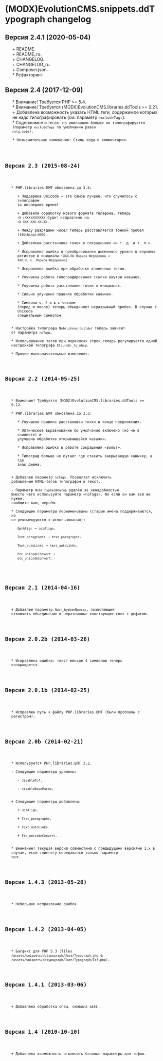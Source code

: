 # (MODX)EvolutionCMS.snippets.ddTypograph changelog


## Версия 2.4.1 (2020-05-04)
* \+ README.
* \+ README_ru.
* \+ CHANGELOG.
* \+ CHANGELOG_ru.
* \+ Composer.json.
* \* Рефакторинг.


## Версия 2.4 (2017-12-09)
* \* Внимание! Требуется PHP >= 5.4.
* \* Внимание! Требуется (MODX)EvolutionCMS.libraries.ddTools >= 0.21.
* \+ Добавлена возможность указать HTML теги, содержимое которых не надо типографировать (см. параметр `excludeTags`).
* \* Содержимое в тегах <code> по умолчанию больше не типографируется (параметр `excludeTags` по умолчанию равен `notg,code`).
* \* Незначительные изменения: Стиль кода и комментарии.


## Версия 2.3 (2015-08-24)
* \* PHP.libraries.EMT обновлена до 3.5:
	* \+ Поддержка Unicode — это самое лучшее, что случилось с типографом за последнее время!
	* \+ Добавили обработку нового формата телефона, теперь `+X (XXX)XXXXXXX` будет исправлено на `+X XXX XXX-XX-XX`.
	* \+ Между разрядами чисел теперь расставляется тонкий пробел (`10&thinsp;000`).
	* \+ Добавлена расстановка точек в сокращениях «и т. д. и т. п.».
	* \* Исправлена ошибка в преобразовании доменного уровня в верхнем регистре в инициалы (`XXX.RU Лариса Федоровна` → `XXX.R. U. Лариса Федоровна`).
	* \* Исправлена ошибка при обработке вложенных тегов.
	* \* Улучшена работа типографирования ссылки внутри кавычек.
	* \* Улучшена работа расстановки точки в инициалах.
	* \* Сильно улучшено правило обработки кавычек.
	* \* Символы `$`, `€` и `№` с числом (перед и после) теперь объединяет неразрывный пробел. В случае с Unicode специальным символом.
* \* Настройка типографа `Nobr.phone_builder` теперь зависит от параметра `noTags`.
* \* Использование тегов при переносах строк теперь регулируется одной настройкой типографа `Etc.nobr_to_nbsp`.
* \* Прочие малозначительные изменения.


## Версия 2.2 (2014-05-25)
* \* Внимание! Требуется (MODX)EvolutionCMS.libraries.ddTools >= 0.12.
* \* PHP.libraries.EMT обновлена до 3.3:
	* \* Улучшено правило расстановки точки в конце предложения.
	* \* Оптическое выравнивание по умолчанию включено (но не в сниппете) и улучшена обработка открывающейся кавычки.
	* \* Исправлена ошибка в работе сокращений «вольт».
	* \* Типограф больше не путает где ставить закрывающую кавычку, а где знак дюйма.
* \+ Добавлен параметр `noTags`. Позволяет исключить добавление HTML-тегов типографом в текст.
* \- Параметр `Nobr_hyphenNowrap` удалён за ненадобностью. Вместо него используйте параметр «noTags». Но если он вам всё же нужен, сообщите нам, вернём.
* \* Следующие параметры переименованы (старые имена поддерживаются, но не рекомендуются к использованию):
	* `OptAlign` → `optAlign`.
	* `Text_paragraphs` → `text_paragraphs`.
	* `Text_autoLinks` → `text_autoLinks`.
	* `Etc_unicodeConvert` → `etc_unicodeConvert`.


## Версия 2.1 (2014-04-16)
* \+ Добавлен параметр `Nobr_hyphenNowrap`, позволяющий отключить объединение в неразнывные конструкции слов с дефисом.


## Версия 2.0.2b (2014-03-26)
* \* Исправлена ошибка: текст меньше 4 символов теперь возвращается.


## Версия 2.0.1b (2014-02-25)
* \* Исправлен путь к файлу PHP.libraries.EMT (были проблемы с регистром).


## Версия 2.0b (2014-02-21)
* \* Используется PHP.libraries.EMT 3.2.
* \- Следующие параметры удалены:
	* \- `disableTof`.
	* \- `disableBaseParam`.
* \+ Следующие параметры добавлены:
	* \+ `OptAlign`.
	* \+ `Text_paragraphs`.
	* \+ `Text_autoLinks`.
	* \+ `Etc_unicodeConvert`.
* \* Внимание! Текущая версия совместима с предыдущими версиями 1.x в случае, если сниппету передавался только параметр `text`.


## Версия 1.4.3 (2013-05-28)
* \* Небольшое исправление ошибок.


## Версия 1.4.2 (2013-04-05)
* \* Багфикс для PHP 5.3 (files `/assets/snippets/ddtypograph/Jare/Typograph.php` & `/assets/snippets/ddtypograph/Jare/Typograph/Tof.php`).


## Версия 1.4.1 (2013-03-06)
* \+ Добавлена обработка спец. символа `&#34;`.


## Версия 1.4 (2010-10-10)
* \+ Добавлена возможность отключить базовые параметры для тофов.


<link rel="stylesheet" type="text/css" href="https://DivanDesign.ru/assets/files/ddMarkdown.css" />
<style>ul{list-style:none;}</style>